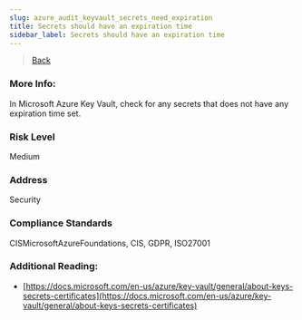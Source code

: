 ```yaml
---
slug: azure_audit_keyvault_secrets_need_expiration
title: Secrets should have an expiration time
sidebar_label: Secrets should have an expiration time
---
```

> [Back](../../azurekeyvaultaudit)

### More Info:
In Microsoft Azure Key Vault, check for any secrets that does not have any expiration time set.

### Risk Level
Medium

### Address
Security

### Compliance Standards
CISMicrosoftAzureFoundations, CIS, GDPR, ISO27001

### Additional Reading:
- [https://docs.microsoft.com/en-us/azure/key-vault/general/about-keys-secrets-certificates](https://docs.microsoft.com/en-us/azure/key-vault/general/about-keys-secrets-certificates) 
